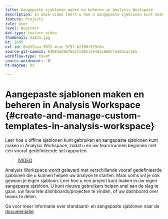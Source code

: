```yaml
---
title: Aangepaste sjablonen maken en beheren in Analysis Workspace
description: In deze video leert u hoe u aangepaste sjablonen kunt maken in Analysis Workspace, zodat u en uw team kunnen beginnen met een specifieke set rapporten.
feature: Projects
role: User
level: Beginner
doc-type: feature video
thumbnail: 23231.jpg
kt: 1695
exl-id: 8bd32aea-5015-4cae-979f-b2100f329c8a
source-git-commit: 84984ad9bf65cfc69117e40ac0e0cfe503cac5e5
workflow-type: tm+mt
source-wordcount: '0'
ht-degree: 0%

---
```


# Aangepaste sjablonen maken en beheren in Analysis Workspace {#create-and-manage-custom-templates-in-analysis-workspace}

Leer hoe u offline sjablonen kunt gebruiken en aangepaste sjablonen kunt maken in Analysis Workspace, zodat u en uw team kunnen beginnen met een vooraf gedefinieerde set rapporten.

>[!VIDEO](https://video.tv.adobe.com/v/3428577/?quality=12&learn=on&captions=dut)

Analysis Workspace wordt geleverd met verschillende vooraf gedefinieerde sjablonen die u kunnen helpen uw analyse te starten. Maar soms wil je ook gewoon je eigen sjabloon. Leer hoe u een project kunt maken in uw eigen aangepaste sjabloon. U kunt nieuwe gebruikers helpen snel aan de slag te gaan, uw favoriete dashboards/projecten te vinden, of uw dashboard over teams te delen.

Ga voor meer informatie over standaard- en aangepaste sjablonen naar de [documentatie](https://experienceleague.adobe.com/docs/analytics/analyze/analysis-workspace/build-workspace-project/starter-projects.html?lang=nl-NL).

